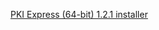 ﻿[PKI Express (64-bit) 1.2.1 installer](https://files.lacunasoftware.com/pki-express/windows/pkie-1.2.1-x64.msi)